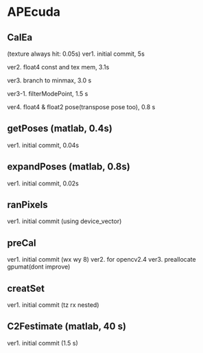 # APEcuda

## CalEa
(texture always hit: 0.05s)
ver1. initial commit, 5s

ver2. float4 const and tex mem, 3.1s

ver3. branch to minmax, 3.0 s 

ver3-1. filterModePoint, 1.5 s

ver4. float4 & float2 pose(transpose pose too), 0.8 s

## getPoses (matlab, 0.4s)
ver1. initial commit, 0.04s

## expandPoses (matlab, 0.8s)
ver1. initial commit, 0.02s

## ranPixels
ver1. initial commit (using device_vector)

## preCal
ver1. initial commit (wx wy 8)
ver2. for opencv2.4
ver3. preallocate gpumat(dont improve)

## creatSet
ver1. initial commit (tz rx nested)

## C2Festimate (matlab, 40 s)
ver1. initial commit (1.5 s)